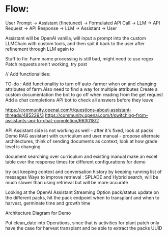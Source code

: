 # Flow: 
User Prompt -> Assistant (finetuned) -> Formulated API Call -> LLM -> API Request -> API Response -> LLM -> Assistant -> User

Assistant will be OpenAI vanilla, will input a prompt into the custom LLMChain with custom tools, and then spit it back to the user after refinement through LLM again to

Stuff to fix:
Farm name processing is still bad, might need to use regex
Patch requests aren't working, try post

// Add functionalities:

TO-do : Add functionality to turn off auto-farmer when on and changing attributes of farm
Also need to find a way for multiple attributes
Create a custom documentation the bot to go off when reading from the get request
Add a chat completions API bot to check all answers before they leave

https://community.openai.com/t/questions-about-assistant-threads/485239/3
https://community.openai.com/t/switching-from-assistants-api-to-chat-completion/663018/2

API Assistant side is not working as well - after it's fixed, look at packs
Demo RAG assistant with curriculum and user manual  - propose alternate architectures, think of sending documents as context, look at how grade level is changing

document searching over curriculum and existing manual
make an excel table over the response times for different configurations for demo


try out keeping context and conversation history by keeping running list of messages
Ways to improve retrieval : SPLADE and Hybrid search, will be much slower than using retrieval but will be more accurate

Looking at the OpenAI Assistant Streaming Option
pack/status update on the different packs, hit the pack endpoint
when to transplant and when to harvest, germinate time and growth time

Architecture Diagram for Demo

Put clean_date into Operations, since that is activities
for plant patch only have the case for harvest transplant and be able to extract the packs UUID
